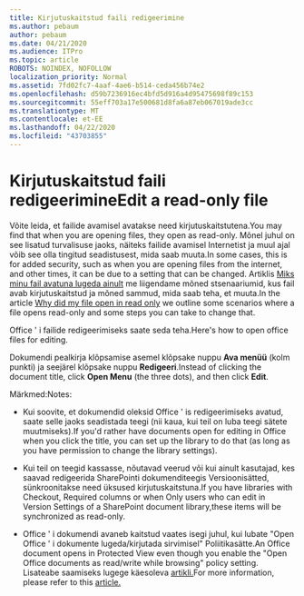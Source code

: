 ```yaml
---
title: Kirjutuskaitstud faili redigeerimine
ms.author: pebaum
author: pebaum
ms.date: 04/21/2020
ms.audience: ITPro
ms.topic: article
ROBOTS: NOINDEX, NOFOLLOW
localization_priority: Normal
ms.assetid: 7fd02fc7-4aaf-4ae6-b514-ceda456b74e2
ms.openlocfilehash: d59b7236916ec4bfd5d916a4d95475698f89c153
ms.sourcegitcommit: 55eff703a17e500681d8fa6a87eb067019ade3cc
ms.translationtype: MT
ms.contentlocale: et-EE
ms.lasthandoff: 04/22/2020
ms.locfileid: "43703855"
---
```

# <a name="edit-a-read-only-file"></a><span data-ttu-id="321fe-102">Kirjutuskaitstud faili redigeerimine</span><span class="sxs-lookup"><span data-stu-id="321fe-102">Edit a read-only file</span></span>

<span data-ttu-id="321fe-103">Võite leida, et failide avamisel avatakse need kirjutuskaitstutena.</span><span class="sxs-lookup"><span data-stu-id="321fe-103">You may find that when you are opening files, they open as read-only.</span></span> <span data-ttu-id="321fe-104">Mõnel juhul on see lisatud turvalisuse jaoks, näiteks failide avamisel Internetist ja muul ajal võib see olla tingitud seadistusest, mida saab muuta.</span><span class="sxs-lookup"><span data-stu-id="321fe-104">In some cases, this is for added security, such as when you are opening files from the internet, and other times, it can be due to a setting that can be changed.</span></span> <span data-ttu-id="321fe-105">Artiklis [Miks minu fail avatuna lugeda ainult](https://support.office.com/article/Why-did-my-file-open-read-only-3ab4b792-da50-4b38-8628-14c64e1f1d15) me liigendame mõned stsenaariumid, kus fail avab kirjutuskaitstud ja mõned sammud, mida saab teha, et muuta.</span><span class="sxs-lookup"><span data-stu-id="321fe-105">In the article [Why did my file open in read only](https://support.office.com/article/Why-did-my-file-open-read-only-3ab4b792-da50-4b38-8628-14c64e1f1d15) we outline some scenarios where a file opens read-only and some steps you can take to change that.</span></span>

<span data-ttu-id="321fe-106">Office ' i failide redigeerimiseks saate seda teha.</span><span class="sxs-lookup"><span data-stu-id="321fe-106">Here's how to open office files for editing.</span></span>

<span data-ttu-id="321fe-107">Dokumendi pealkirja klõpsamise asemel klõpsake nuppu **Ava menüü** (kolm punkti) ja seejärel klõpsake nuppu **Redigeeri**.</span><span class="sxs-lookup"><span data-stu-id="321fe-107">Instead of clicking the document title, click **Open Menu** (the three dots), and then click **Edit**.</span></span>

<span data-ttu-id="321fe-108">Märkmed:</span><span class="sxs-lookup"><span data-stu-id="321fe-108">Notes:</span></span>

- <span data-ttu-id="321fe-109">Kui soovite, et dokumendid oleksid Office ' is redigeerimiseks avatud, saate selle jaoks seadistada teegi (nii kaua, kui teil on luba teegi sätete muutmiseks).</span><span class="sxs-lookup"><span data-stu-id="321fe-109">If you'd rather have documents open for editing in Office when you click the title, you can set up the library to do that (as long as you have permission to change the library settings).</span></span>

- <span data-ttu-id="321fe-110">Kui teil on teegid kassasse, nõutavad veerud või kui ainult kasutajad, kes saavad redigeerida SharePointi dokumenditeegis Versioonisätted, sünkroonitakse need üksused kirjutuskaitstuna.</span><span class="sxs-lookup"><span data-stu-id="321fe-110">If you have libraries with Checkout, Required columns or when Only users who can edit in Version Settings of a SharePoint document library,these items will be synchronized as read-only.</span></span>

- <span data-ttu-id="321fe-111">Office ' i dokumendi avaneb kaitstud vaates isegi juhul, kui lubate "Open Office ' i dokumente lugeda/kirjutada sirvimisel" Poliitikasätte.</span><span class="sxs-lookup"><span data-stu-id="321fe-111">An Office document opens in Protected View even though you enable the "Open Office documents as read/write while browsing" policy setting.</span></span> <span data-ttu-id="321fe-112">Lisateabe saamiseks lugege käesoleva [artikli.](https://support.microsoft.com/help/983047/an-office-document-opens-in-protected-view-even-though-you-enable-the)</span><span class="sxs-lookup"><span data-stu-id="321fe-112">For more information, please refer to this [article.](https://support.microsoft.com/help/983047/an-office-document-opens-in-protected-view-even-though-you-enable-the)</span></span>

